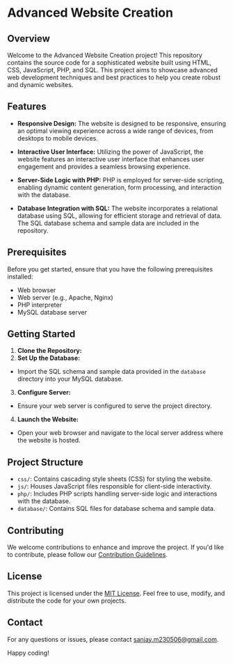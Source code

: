 # Advanced Website Creation

## Overview

Welcome to the Advanced Website Creation project! This repository contains the source code for a sophisticated website built using HTML, CSS, JavaScript, PHP, and SQL. This project aims to showcase advanced web development techniques and best practices to help you create robust and dynamic websites.

## Features

- **Responsive Design:** The website is designed to be responsive, ensuring an optimal viewing experience across a wide range of devices, from desktops to mobile devices.

- **Interactive User Interface:** Utilizing the power of JavaScript, the website features an interactive user interface that enhances user engagement and provides a seamless browsing experience.

- **Server-Side Logic with PHP:** PHP is employed for server-side scripting, enabling dynamic content generation, form processing, and interaction with the database.

- **Database Integration with SQL:** The website incorporates a relational database using SQL, allowing for efficient storage and retrieval of data. The SQL database schema and sample data are included in the repository.

## Prerequisites

Before you get started, ensure that you have the following prerequisites installed:

- Web browser
- Web server (e.g., Apache, Nginx)
- PHP interpreter
- MySQL database server

## Getting Started

1. **Clone the Repository:**
2. **Set Up the Database:**
- Import the SQL schema and sample data provided in the `database` directory into your MySQL database.

3. **Configure Server:**
- Ensure your web server is configured to serve the project directory.

4. **Launch the Website:**
- Open your web browser and navigate to the local server address where the website is hosted.

## Project Structure

- `css/`: Contains cascading style sheets (CSS) for styling the website.
- `js/`: Houses JavaScript files responsible for client-side interactivity.
- `php/`: Includes PHP scripts handling server-side logic and interactions with the database.
- `database/`: Contains SQL files for database schema and sample data.

## Contributing

We welcome contributions to enhance and improve the project. If you'd like to contribute, please follow our [Contribution Guidelines](CONTRIBUTING.md).

## License

This project is licensed under the [MIT License](LICENSE). Feel free to use, modify, and distribute the code for your own projects.

## Contact

For any questions or issues, please contact [sanjay.m230506@gmail.com](mailto:sanjay.m230506@gmail.com).

Happy coding!
